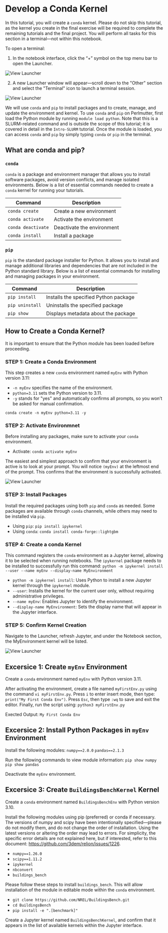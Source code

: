 # Develop a Conda Kernel

In this tutorial, you will create a `conda` kernel. Please do not skip this tutorial, as the kernel you create in the final exercise will be required to complete the remaining tutorials and the final project. You will perform all tasks for this section in a terminal—not within this notebook.

To open a terminal:

1) In the notebook interface, click the “+” symbol on the top menu bar to open the Launcher.

![View Launcher](../../Images/Open-Launcher.png)

2) A new Launcher window will appear—scroll down to the "Other" section and select the "Terminal" icon to launch a terminal session.

![View Launcher](../../Images/View-Launcher.png)

We will use `conda` and `pip` to install packages and to create, manage, and update the environment and kernel. To use `conda` and `pip` on Perlmutter, first load the Python module by running `module load python`. Note that this is a SLURM-related command and is outside the scope of this tutorial; it is covered in detail in the `Intro-SLURM` tutorial. Once the module is loaded, you can access `conda` and `pip` by simply typing `conda` or `pip` in the terminal.

## What are conda and pip?

### `conda`

`conda` is a package and environment manager that allows you to install software packages, avoid version conflicts, and manage isolated environments. Below is a list of essential commands needed to create a `conda` kernel for running your tutorials.

| Command                       | Description                     |
|-------------------------------|---------------------------------|
| `conda create`                | Create a new environment        |
| `conda activate`              | Activate the environment        |
| `conda deactivate`            | Deactivate the environment      |
| `conda install`               | Install a package               |

### `pip`

`pip` is the standard package installer for Python. It allows you to install and manage additional libraries and dependencies that are not included in the Python standard library. Below is a list of essential commands for installing and managing packages in your environment.

| Command          | Description                            |
|------------------|----------------------------------------|
| `pip install`    | Installs the specified Python package  |
| `pip uninstall`  | Uninstalls the specified package       |
| `pip show`       | Displays metadata about the package    |

## How to Create a Conda Kernel?

It is important to ensure that the Python module has been loaded before proceeding.

### STEP 1: Create a Conda Environment

This step creates a new `conda` environment named `myEnv` with Python version 3.11:
- `-n myEnv`  specifies the name of the environment.
- `python=3.11` sets the Python version to 3.11.
- `-y` stands for "yes" and automatically confirms all prompts, so you won’t be asked for manual confirmation.

`conda create -n myEnv python=3.11 -y`

### STEP 2: Activate Environmnet

Before installing any packages, make sure to activate your `conda` environment.
- Activate: `conda activate myEnv`
  
The easiest and simplest approach to confirm that your environment is active is to look at your prompt. You will notice `(myEnv)` at the leftmost end of the prompt. This confirms that the environment is successfully activated.

![View Launcher](../../Images/Active-Conda-Env.png)

### STEP 3: Install Packages

Install the required packages using both `pip` and `conda` as needed. Some packages are available through `conda` channels, while others may need to be installed via `pip`.
- Using `pip`: `pip install ipykernel`
- Using `conda`: `conda install conda-forge::lightgbm`

### STEP 4: Create a conda Kernel

This command registers the `conda` environment as a Jupyter kernel, allowing it to be selected when running notebooks. The `ipykernel` package needs to be installed to successfully run this command:
`python -m ipykernel install --user --name myEnv --display-name MyEnvironment`

- `python -m ipykernel install`: Uses Python to install a new Jupyter kernel through the `ipykernel` module.
- `--user`: Installs the kernel for the current user only, without requiring administrative privileges.
- `--name myEnv`: Enables Jupyter to identify the environment.
- `--display-name MyEnvironment`: Sets the display name that will appear in the Jupyter interface.

### STEP 5: Confirm Kernel Creation
Navigate to the Launcher, refresh Jupyter, and under the Notebook section, the MyEnvironment kernel will be listed.

![View Launcher](../../Images/MyEnvironment-Kernel.png)

## Excersice 1: Create `myEnv` Environment 

Create a `conda` environment named `myEnv` with Python version 3.11.

After activating the environment, create a file named `myFirstEnv.py` using the command `vi myFirstEnv.py`. Press `i` to enter insert mode, then type: `print("My First Conda Env")`. Press `Esc`, then type `:wq` to save and exit the editor. Finally, run the script using: `python3 myFirstEnv.py`

Exected Output: `My First Conda Env`

## Excersice 2: Install Python Packages in `myEnv` Environment 

Install the following modules:
`numpy==2.0.0`
`pandas==2.1.3`

Run the following commands to view module information:
`pip show numpy`
`pip show pandas`

Deactivate the `myEnv` environment.

## Excersice 3: Create `BuildingsBenchKernel` Kernel

Create a `conda` environment named `BuildingsBenchEnv` with Python version 3.10.

Install the following modules using pip (preferred) or conda if necessary. The versions of numpy and scipy have been intentionally specified—please do not modify them, and do not change the order of installation. Using the latest versions or altering the order may lead to errors. For simplicity, the specific error details are not explained here, but if interested, refer to this document: https://github.com/3dem/relion/issues/1226.

- `numpy==1.26.0`
- `scipy==1.11.2`
- `ipykernel`
- `nbconvert`
- `buildings_bench` 

Please follow these steps to install `buildings_bench`. This will allow installation of the module in editable mode within the `conda` environment.
- `git clone https://github.com/NREL/BuildingsBench.git`
- `cd BuildingsBench`
- `pip install -e ".[benchmark]"`
  
Create a Jupyter kernel named `BuildingsBenchKernel`, and confirm that it appears in the list of available kernels within the Jupyter interface.